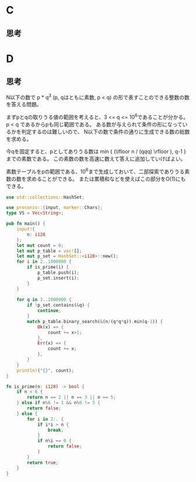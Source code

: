# C
## 思考

# D
## 思考
N以下の数で p * q<sup>3</sup> (p, qはともに素数, p < q) の形で表すことのできる整数の数を答える問題。

まずpとqの取りうる値の範囲を考えると、3 <= q <= 10<sup>6</sup>であることが分かる。
p < q であるからpも同じ範囲である。
ある数が与えられて条件の形になっているかを判定するのは難しいので、
N以下の数で条件の通りに生成できる数の総数を求める。

今qを固定すると、pとしてありうる数は
min \{ \(\lfloor n / (q*q*q) \rfloor \), q-1 \}
までの素数である。
この素数の数を高速に数えて答えに追加していけばよい。

素数テーブルをpの範囲である、10<sup>6</sup>まで生成しておいて、二部探索でありうる素数の数を求めることができる。
または累積和などを使えばこの部分をO(1)にもできる。

```rust
use std::collections::HashSet;

use proconio::{input, marker::Chars};
type VS = Vec<String>;

pub fn main() {
    input!{
        n: i128
    };
    let mut count = 0;
    let mut p_table = vec![];
    let mut p_set = HashSet::<i128>::new();
    for i in 2..1000000 {
        if is_prime(i) {
            p_table.push(i);
            p_set.insert(i);
        }
    }
    
    for q in 3..1000000 {
        if !p_set.contains(&q) {
            continue;
        }
        match p_table.binary_search(&(n/(q*q*q)).min(q-1)) {
            Ok(x) => {
                count += x+1;
            },
            Err(x) => {
                count += x;
            },
        }
    }
    println!("{}", count);
}

fn is_prime(n: i128) -> bool {
    if n < 6 {
        return n == 2 || n == 3 || n == 5;
    } else if n%6 != 1 && n%6 != 5 {
        return false;
    } else {
        for i in 2.. {
            if i*i > n {
                break;
            }
            if n%i == 0 {
                return false;
            }
        }
        return true;
    }
}
```
